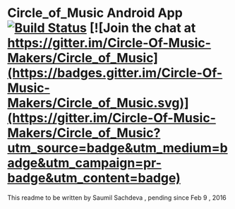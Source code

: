 # Circle_of_Music Android App   [![Build Status](https://travis-ci.org/Circle-Of-Music-Makers/Circle_of_Music.svg?branch=master)](https://travis-ci.org/Circle-Of-Music-Makers/Circle_of_Music)    [![Join the chat at https://gitter.im/Circle-Of-Music-Makers/Circle_of_Music](https://badges.gitter.im/Circle-Of-Music-Makers/Circle_of_Music.svg)](https://gitter.im/Circle-Of-Music-Makers/Circle_of_Music?utm_source=badge&utm_medium=badge&utm_campaign=pr-badge&utm_content=badge)
This readme to be written by Saumil Sachdeva , pending since Feb 9 , 2016
